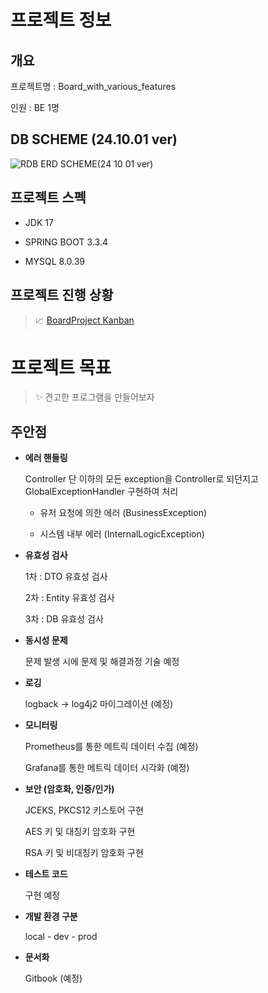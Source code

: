# 프로젝트 정보


## 개요

프로젝트명 : Board_with_various_features

인원 : BE 1명


## DB SCHEME (24.10.01 ver)

![RDB ERD SCHEME(24 10 01 ver)](https://github.com/user-attachments/assets/2db3a503-71cd-43d3-b31a-df4ec7eef3e3)




## 프로젝트 스펙

- JDK 17


- SPRING BOOT 3.3.4


- MYSQL 8.0.39



## 프로젝트 진행 상황

> 📈 [BoardProject Kanban](https://github.com/users/R2ALIZE/projects/2/views/1)


# 프로젝트 목표

> ✨ 견고한 프로그램을 만들어보자

## 주안점

- **에러 핸들링**

    Controller 단 이하의 모든 exception을
    Controller로 되던지고 
    GlobalExceptionHandler 구현하여 처리



    - 유저 요청에 의한 에러 (BusinessException)

    - 시스템 내부 에러 (InternalLogicException)


  
- **유효성 검사**

    1차 : DTO 유효성 검사

    2차 : Entity 유효성 검사

    3차 : DB 유효성 검사



- **동시성 문제**

  문제 발생 시에 문제 및 해결과정 기술 예정


- **로깅**

    logback -> log4j2 마이그레이션 (예정)


- **모니터링**

    Prometheus를 통한 메트릭 데이터 수집 (예정)

    Grafana를 통한 메트릭 데이터 시각화 (예정)



- **보안 (암호화, 인증/인가)**

    JCEKS, PKCS12 키스토어 구현

    AES 키 및 대칭키 암호화 구현

    RSA 키 및 비대칭키 암호화 구현


- **테스트 코드**

    구현 예정


- **개발 환경 구분**

  local - dev - prod


- **문서화**

  Gitbook (예정)

